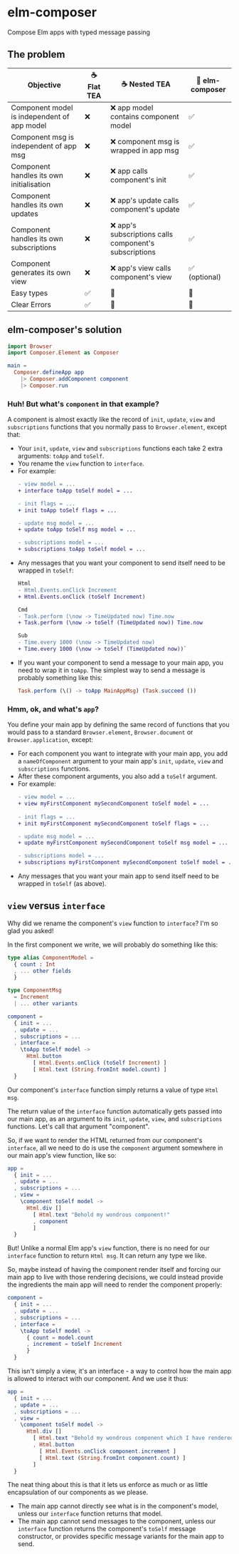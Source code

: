 
# elm-composer

Compose Elm apps with typed message passing


## The problem

| Objective                                   | ☕ Flat TEA  | ☕ Nested TEA                                          | 🎼 elm-composer |
| ------------------------------------------- | ------------ | ------------------------------------------------------ | --------------- |
| Component model is independent of app model | ❌           | ❌ app model contains component model                  | ✅              |
| Component msg is independent of app msg     | ❌           | ❌ component msg is wrapped in app msg                 | ✅              |
| Component handles its own initialisation    | ❌           | ❌ app calls component's init                          | ✅              |
| Component handles its own updates           | ❌           | ❌ app's update calls component's update               | ✅              |
| Component handles its own subscriptions     | ❌           | ❌ app's subscriptions calls component's subscriptions | ✅              |
| Component generates its own view            | ❌           | ❌ app's view calls component's view                   | ✅ (optional)   |
| Easy types                                  | ✅           | 🤔                                                     | 🙈              |
| Clear Errors                                | ✅           | 🤔                                                     | 🤮              |


## elm-composer's solution

```elm
import Browser
import Composer.Element as Composer

main =
  Composer.defineApp app
    |> Composer.addComponent component
    |> Composer.run
```

### Huh! But what's `component` in that example?

A component is almost exactly like the record of `init`, `update`, `view` and `subscriptions` functions that you normally pass to `Browser.element`, except that:

- Your `init`, `update`, `view` and `subscriptions` functions each take 2 extra arguments: `toApp` and `toSelf`.
- You rename the `view` function to `interface`.
- For example:
  ```diff
  - view model = ...
  + interface toApp toSelf model = ...
  
  - init flags = ...
  + init toApp toSelf flags = ...

  - update msg model = ...
  + update toApp toSelf msg model = ...

  - subscriptions model = ...
  + subscriptions toApp toSelf model = ...
  ```
- Any messages that you want your component to send itself need to be wrapped in `toSelf`:
  ```diff
  Html
  - Html.Events.onClick Increment
  + Html.Events.onClick (toSelf Increment)

  Cmd
  - Task.perform (\now -> TimeUpdated now) Time.now
  + Task.perform (\now -> toSelf (TimeUpdated now)) Time.now

  Sub
  - Time.every 1000 (\now -> TimeUpdated now)
  + Time.every 1000 (\now -> toSelf (TimeUpdated now))`
  ```  
- If you want your component to send a message to your main app, you need to wrap it in `toApp`. The simplest way to send a message is probably something like this:
  ```elm
  Task.perform (\() -> toApp MainAppMsg) (Task.succeed ())
  ```

### Hmm, ok, and what's `app`?

You define your main app by defining the same record of functions that you would pass to a standard `Browser.element`, `Browser.document` or `Browser.application`, except:

- For each component you want to integrate with your main app, you add a `nameOfComponent` argument to your main app's `init`, `update`, `view` and `subscriptions` functions.
- After these component arguments, you also add a `toSelf` argument.
- For example:
  ```diff
  - view model = ...
  + view myFirstComponent mySecondComponent toSelf model = ...
    
  - init flags = ...
  + init myFirstComponent mySecondComponent toSelf flags = ...

  - update msg model = ...
  + update myFirstComponent mySecondComponent toSelf msg model = ...

  - subscriptions model = ...
  + subscriptions myFirstComponent mySecondComponent toSelf model = ...
  ```
- Any messages that you want your main app to send itself need to be wrapped in `toSelf` (as above).


## `view` versus `interface`

Why did we rename the component's `view` function to `interface`? I'm so glad you asked!

In the first component we write, we will probably do something like this:

```elm
type alias ComponentModel =
  { count : Int
  , ... other fields
  }

type ComponentMsg
  = Increment
  | ... other variants

component =
  { init = ...
  , update = ...
  , subscriptions = ...
  , interface =
    \toApp toSelf model ->
      Html.button
        [ Html.Events.onClick (toSelf Increment) ]
        [ Html.text (String.fromInt model.count) ]
  }
```

Our component's `interface` function simply returns a value of type `Html msg`.

The return value of the `interface` function automatically gets passed into our main app, as an argument to its `init`, `update`, `view`, and `subscriptions` functions. Let's call that argument "component".

So, if we want to render the HTML returned from our component's `interface`, all we need to do is use the `component` argument somewhere in our main app's view function, like so:

```elm
app =
  { init = ...
  , update = ...
  , subscriptions = ...
  , view =
    \component toSelf model ->
      Html.div []
        [ Html.text "Behold my wondrous component!"
        , component
        ] 
  }
```

But! Unlike a normal Elm app's `view` function, there is no need for our `interface` function to return `Html msg`. It can return any type we like.

So, maybe instead of having the component render itself and forcing our main app to live with those rendering decisions, we could instead provide the ingredients the main app will need to render the component properly:

```elm
component =
  { init = ...
  , update = ...
  , subscriptions = ...
  , interface =
    \toApp toSelf model ->
      { count = model.count
      , increment = toSelf Increment
      }
  }
```

This isn't simply a view, it's an interface - a way to control how the main app is allowed to interact with our component. And we use it thus:

```elm
app =
  { init = ...
  , update = ...
  , subscriptions = ...
  , view =
    \component toSelf model ->
      Html.div []
        [ Html.text "Behold my wondrous component which I have rendered myself!"
        , Html.button
          [ Html.Events.onClick component.increment ]
          [ Html.text (String.fromInt component.count) ]
        ] 
  }
```

The neat thing about this is that it lets us enforce as much or as little encapsulation of our components as we please. 
- The main app cannot directly see what is in the component's model, unless our `interface` function returns that model.
- The main app cannot send messages to the component, unless our `interface` function returns the component's `toSelf` message constructor, or provides specific message variants for the main app to send.
